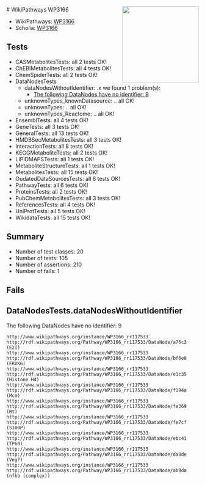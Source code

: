 <img style="float: right; width: 200px" src="https://upload.wikimedia.org/wikipedia/commons/thumb/8/83/Wplogo_with_text_500.png/640px-Wplogo_with_text_500.png" />
# WikiPathways WP3166

* WikiPathways: [WP3166](https://new.wikipathways.org/pathways/WP3166)
* Scholia: [WP3166](https://scholia.toolforge.org/wikipathways/WP3166)
## Tests
* CASMetabolitesTests: all 2 tests OK!
* ChEBIMetabolitesTests: all 4 tests OK!
* ChemSpiderTests: all 2 tests OK!
* DataNodesTests
    * dataNodesWithoutIdentifier: .x we found 1 problem(s):
        * [The following DataNodes have no identifier: 9](#d2d32fa8)
    * unknownTypes_knownDatasource: .. all OK!
    * unknownTypes: .. all OK!
    * unknownTypes_Reactome: .. all OK!
* EnsemblTests: all 4 tests OK!
* GeneTests: all 3 tests OK!
* GeneralTests: all 13 tests OK!
* HMDBSecMetabolitesTests: all 3 tests OK!
* InteractionTests: all 8 tests OK!
* KEGGMetaboliteTests: all 2 tests OK!
* LIPIDMAPSTests: all 1 tests OK!
* MetaboliteStructureTests: all 1 tests OK!
* MetabolitesTests: all 15 tests OK!
* OudatedDataSourcesTests: all 8 tests OK!
* PathwayTests: all 6 tests OK!
* ProteinsTests: all 2 tests OK!
* PubChemMetabolitesTests: all 3 tests OK!
* ReferencesTests: all 4 tests OK!
* UniProtTests: all 5 tests OK!
* WikidataTests: all 15 tests OK!


## Summary

* Number of test classes: 20
* Number of tests: 105
* Number of assertions: 210
* Number of fails: 1

## Fails

<a name="d2d32fa8" />

## DataNodesTests.dataNodesWithoutIdentifier

The following DataNodes have no identifier: 9
```
http://www.wikipathways.org/instance/WP3166_rr117533 http://rdf.wikipathways.org/Pathway/WP3166_rr117533/DataNode/a76c3 (E2I)
http://www.wikipathways.org/instance/WP3166_rr117533 http://rdf.wikipathways.org/Pathway/WP3166_rr117533/DataNode/bf6e0 (ERVK6)
http://www.wikipathways.org/instance/WP3166_rr117533 http://rdf.wikipathways.org/Pathway/WP3166_rr117533/DataNode/e1c35 (Histone H4)
http://www.wikipathways.org/instance/WP3166_rr117533 http://rdf.wikipathways.org/Pathway/WP3166_rr117533/DataNode/f194a (Mcm)
http://www.wikipathways.org/instance/WP3166_rr117533 http://rdf.wikipathways.org/Pathway/WP3166_rr117533/DataNode/fe369 (Rt)
http://www.wikipathways.org/instance/WP3166_rr117533 http://rdf.wikipathways.org/Pathway/WP3166_rr117533/DataNode/fe7cf (S100P)
http://www.wikipathways.org/instance/WP3166_rr117533 http://rdf.wikipathways.org/Pathway/WP3166_rr117533/DataNode/ebc41 (TP60)
http://www.wikipathways.org/instance/WP3166_rr117533 http://rdf.wikipathways.org/Pathway/WP3166_rr117533/DataNode/da8de (Veg?)
http://www.wikipathways.org/instance/WP3166_rr117533 http://rdf.wikipathways.org/Pathway/WP3166_rr117533/DataNode/ab9da (nfkb (complex))
```

